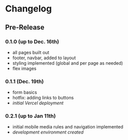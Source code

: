# Changelog

## Pre-Release

### 0.1.0 (up to Dec. 16th)
- all pages built out
- footer, navbar, added to layout
- styling implemented (global and per page as needed)
- flex images

### 0.1.1 (Dec. 19th)
- form basics
- hotfix: adding links to buttons
- *initial Vercel deployment*

### 0.2.1 (up to Jan 11th)
- initial mobile media rules and navigation implemented
- *development environment created*
